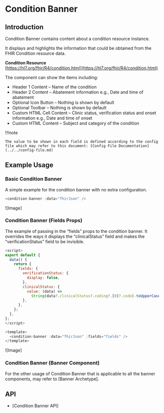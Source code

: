 # Condition Banner

## Introduction

Condition Banner contains content about a condition resource instance.

It displays and highlights the information that could be obtained from the FHIR Condition resource data.

**Condition Resource**<br/>
[https://hl7.org/fhir/R4/condition.html](https://hl7.org/fhir/R4/condition.html)

The component can show the items including:

- Header 1 Content – Name of the condition
- Header 2 Content – Abatement information e.g., Date and time of abatement
- Optional Icon Button – Nothing is shown by default
- Optional Toolbar – Nothing is shown by default
- Custom HTML Cell Content – Clinic status, verification status and onset information e.g., Date and time of onset
- Custom HTML Content – Subject and category of the condition

!!!note

    The value to be shown in each field is defined according to the config file which may refer to this document: [Config File Documentation](../../config-file.md)

## Example Usage

### Basic Condition Banner

A simple example for the condition banner with no extra configuration.

```javascript linenums="1"
<condition-banner :data="fhirJson" />
```

![Image]

### Condition Banner (Fields Props)

The example of passing in the “fields” props to the condition banner. It overrides the ways it displays the “clinicalStatus” field and makes the “verificationStatus” field to be invisible.

```javascript linenums="1"
<script>
export default {
  data() {
    return {
      fields: {
        verificationStatus: {
          display: false,
        },
        clinicalStatus: {
          value: (data) =>
            String(data?.clinicalStatus?.coding?.[0]?.code).toUpperCase(),
        },
      },
    };
  },
};
</script>

<template>
  <condition-banner :data="fhirJson" :fields="fields" />
</template>
```

![Image]

### Condition Banner (Banner Component)

For the other usage of Condition Banner that is applicable to all the banner components, may refer to [Banner Archetype].

## API

- [Condition Banner API]
